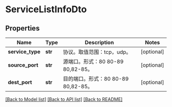 # ServiceListInfoDto

## Properties
Name | Type | Description | Notes
------------ | ------------- | ------------- | -------------
**service_type** | **str** | 协议。取值范围：tcp，udp。 | [optional] 
**source_port** | **str** | 源端口。形式：80 80-89 80,82-85。 | [optional] 
**dest_port** | **str** | 目的端口。形式：80 80-89 80,82-85。 | [optional] 

[[Back to Model list]](../README.md#documentation-for-models) [[Back to API list]](../README.md#documentation-for-api-endpoints) [[Back to README]](../README.md)


